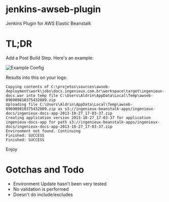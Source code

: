 # jenkins-awseb-plugin

Jenkins Plugin for AWS Elastic Beanstalk

# TL;DR

Add a Post Build Step. Here's an example:

![Example Config](http://content.screencast.com/users/aldrinleal/folders/Snagit/media/f2042a57-892f-4cd0-9400-c6eca2674eba/10.27.2013-16.58.png)

Results into this on your logs:

```
Copying contents of C:\projetos\sources\awseb-deployment\work\jobs\docs.ingenieux.com.br\workspace\target\ingenieux-docs.war into temp file C:\Users\Aldrin\AppData\Local\Temp\awseb-896909810375432889.zip
Uploading file C:\Users\Aldrin\AppData\Local\Temp\awseb-896909810375432889.zip as s3://ingenieux-beanstalk-apps/ingenieux-docs/ingenieux-docs-app-2013-10-27_17-03-37.zip
Creating application version 2013-10-27_17-03-37 for application ingenieux-docs-app for path s3://ingenieux-beanstalk-apps/ingenieux-docs/ingenieux-docs-app-2013-10-27_17-03-37.zip
Environment not found. Continuing
Finished: SUCCESS
Finished: SUCCESS
```

Enjoy

# Gotchas and Todo

  * Environment Update hasn't been very tested
  * No validation is performed
  * Doesn't do include/excludes
